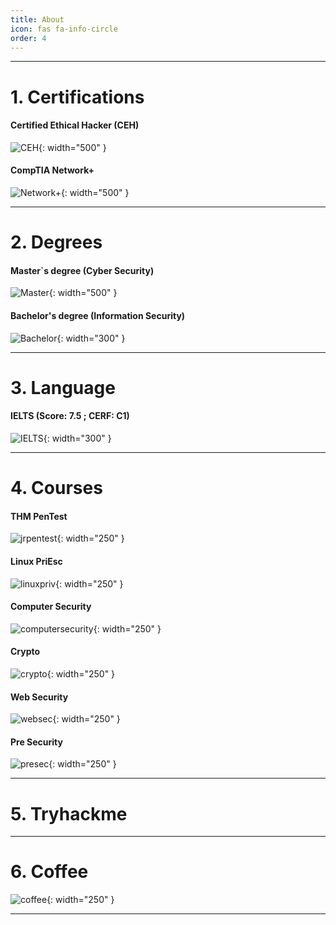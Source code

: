 ```yaml
---
title: About
icon: fas fa-info-circle
order: 4
---
```


---

# 1. Certifications

#### Certified Ethical Hacker (CEH)
![CEH](/cehcert.jpg){: width="500" }

#### CompTIA Network+
![Network+](/networkP.jpg){: width="500" }

---

# 2. Degrees

#### Master`s degree (Cyber Security)
![Master](/masterdegree.jpg){: width="500" }

#### Bachelor's degree (Information Security)
![Bachelor](/bachelorD.jpg){: width="300" }

---

# 3. Language

#### IELTS (Score: 7.5 ; CERF: C1)
![IELTS](/IELTS.jpg){: width="300" }

---

# 4. Courses

#### THM PenTest
![jrpentest](/jrpen.png){: width="250" }

#### Linux PriEsc
![linuxpriv](/linuxesc.jpg){: width="250" }

#### Computer Security
![computersecurity](/wenliangcomputersecurity.jpg){: width="250" }

#### Crypto
![crypto](/wenliangcrypto.jpg){: width="250" }

#### Web Security
![websec](/wenliangwebsecurity.jpg){: width="250" }

#### Pre Security
![presec](/presec.png){: width="250" }

---

# 5. Tryhackme
<script src="https://tryhackme.com/badge/836492"></script>

---

# 6. Coffee
![coffee](/coffee.jpg){: width="250" }

---
